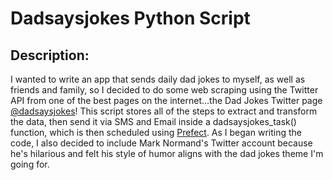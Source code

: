# Dadsaysjokes Python Script

## Description:
I wanted to write an app that sends daily dad jokes to myself, as well as friends and family, so I decided to do some web scraping using the Twitter API from one of the best pages on the internet...the Dad Jokes Twitter page [@dadsaysjokes](https://twitter.com/Dadsaysjokes)! This script stores all of the steps to extract and transform the data, then send it via SMS and Email inside a dadsaysjokes_task() function, which is then scheduled using [Prefect](https://www.prefect.io). As I began writing the code, I also decided to include Mark Normand's Twitter account because he's hilarious and felt his style of humor aligns with the dad jokes theme I'm going for.